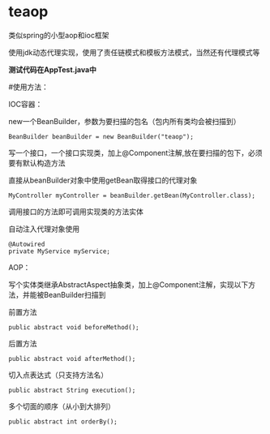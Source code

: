 # teaop

类似spring的小型aop和ioc框架

使用jdk动态代理实现，使用了责任链模式和模板方法模式，当然还有代理模式等

**测试代码在AppTest.java中**

#使用方法：

IOC容器：

new一个BeanBuilder，参数为要扫描的包名（包内所有类均会被扫描到）

    BeanBuilder beanBuilder = new BeanBuilder("teaop");

写一个接口，一个接口实现类，加上@Component注解,放在要扫描的包下，必须要有默认构造方法

直接从beanBuilder对象中使用getBean取得接口的代理对象

    MyController myController = beanBuilder.getBean(MyController.class);

调用接口的方法即可调用实现类的方法实体

自动注入代理对象使用

    @Autowired
    private MyService myService;

AOP：

写个实体类继承AbstractAspect抽象类，加上@Component注解，实现以下方法，并能被BeanBuilder扫描到

前置方法

    public abstract void beforeMethod();
    
后置方法

    public abstract void afterMethod();

切入点表达式（只支持方法名）

    public abstract String execution();

多个切面的顺序（从小到大排列）

    public abstract int orderBy();
